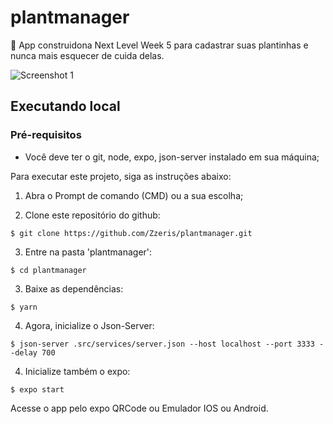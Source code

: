 # plantmanager
🌾 App construidona Next Level Week 5 para cadastrar suas plantinhas e nunca mais esquecer de cuida delas.

![Screenshot 1](screenshot.png)

## Executando local

### Pré-requisitos

* Você deve ter o git, node, expo, json-server instalado em sua máquina;

Para executar este projeto, siga as instruções abaixo:

1. Abra o Prompt de comando (CMD) ou a sua escolha;

2. Clone este repositório do github:

```
$ git clone https://github.com/Zzeris/plantmanager.git
```

3. Entre na pasta 'plantmanager':

```
$ cd plantmanager
```

3. Baixe as dependências:

```
$ yarn
```

4. Agora, inicialize o Json-Server:

```
$ json-server .src/services/server.json --host localhost --port 3333 --delay 700
```

4. Inicialize também o expo:

```
$ expo start
```

Acesse o app pelo expo QRCode ou Emulador IOS ou Android.
